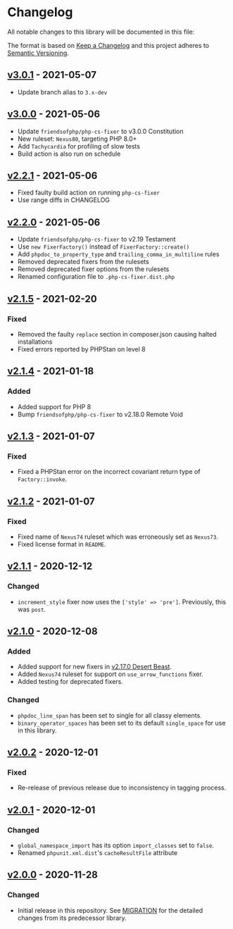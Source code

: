# Changelog

All notable changes to this library will be documented in this file:

The format is based on [Keep a Changelog](https://keepachangelog.com/en/1.0.0/)
and this project adheres to [Semantic Versioning](https://semver.org/spec/v2.0.0.html).

## [v3.0.1](https://github.com/NexusPHP/cs-config/compare/v3.0.0...v3.0.1) - 2021-05-07

- Update branch alias to `3.x-dev`

## [v3.0.0](https://github.com/NexusPHP/cs-config/compare/v2.2.1...v3.0.0) - 2021-05-06

- Update `friendsofphp/php-cs-fixer` to v3.0.0 Constitution
- New ruleset: `Nexus80`, targeting PHP 8.0+
- Add `Tachycardia` for profiling of slow tests
- Build action is also run on schedule

## [v2.2.1](https://github.com/NexusPHP/cs-config/compare/v2.2.0...v2.2.1) - 2021-05-06

- Fixed faulty build action on running `php-cs-fixer`
- Use range diffs in CHANGELOG

## [v2.2.0](https://github.com/NexusPHP/cs-config/compare/v2.1.5...v2.2.0) - 2021-05-06

- Update `friendsofphp/php-cs-fixer` to v2.19 Testament
- Use `new FixerFactory()` instead of `FixerFactory::create()`
- Add `phpdoc_to_property_type` and `trailing_comma_in_multiline` rules
- Removed deprecated fixers from the rulesets
- Removed deprecated fixer options from the rulesets
- Renamed configuration file to `.php-cs-fixer.dist.php`

## [v2.1.5](https://github.com/NexusPHP/cs-config/compare/v2.1.4...v2.1.5) - 2021-02-20

### Fixed

- Removed the faulty `replace` section in composer.json causing halted installations
- Fixed errors reported by PHPStan on level 8

## [v2.1.4](https://github.com/NexusPHP/cs-config/compare/v2.1.3...v2.1.4) - 2021-01-18

### Added

- Added support for PHP 8
- Bump `friendsofphp/php-cs-fixer` to v2.18.0 Remote Void

## [v2.1.3](https://github.com/NexusPHP/cs-config/compare/v2.1.2...v2.1.3) - 2021-01-07

### Fixed

- Fixed a PHPStan error on the incorrect covariant return type of `Factory::invoke`.

## [v2.1.2](https://github.com/NexusPHP/cs-config/compare/v2.1.1...v2.1.2) - 2021-01-07

### Fixed

- Fixed name of `Nexus74` ruleset which was erroneously set as `Nexus73`.
- Fixed license format in `README`.

## [v2.1.1](https://github.com/NexusPHP/cs-config/compare/v2.1.0...v2.1.1) - 2020-12-12

### Changed

- `increment_style` fixer now uses the `['style' => 'pre']`. Previously, this was `post`.

## [v2.1.0](https://github.com/NexusPHP/cs-config/compare/v2.0.2...v2.0.2) - 2020-12-08

### Added

- Added support for new fixers in [v2.17.0 Desert Beast](https://github.com/FriendsOfPHP/PHP-CS-Fixer/releases/tag/v2.17.0).
- Added `Nexus74` ruleset for support on `use_arrow_functions` fixer.
- Added testing for deprecated fixers.

### Changed

- `phpdoc_line_span` has been set to single for all classy elements.
- `binary_operator_spaces` has been set to its default `single_space` for use in this library.

## [v2.0.2](https://github.com/NexusPHP/cs-config/compare/v2.0.1...v2.0.2) - 2020-12-01

### Fixed

- Re-release of previous release due to inconsistency in tagging process.

## [v2.0.1](https://github.com/NexusPHP/cs-config/compare/v2.0.0...v2.0.1) - 2020-12-01

### Changed

- `global_namespace_import` has its option `import_classes` set to `false`.
- Renamed `phpunit.xml.dist`'s `cacheResultFile` attribute

## [v2.0.0](https://github.com/NexusPHP/cs-config/releases/tag/v2.0.0) - 2020-11-28

### Changed

- Initial release in this repository. See [MIGRATION](MIGRATION.md) for the detailed changes
from its predecessor library.
